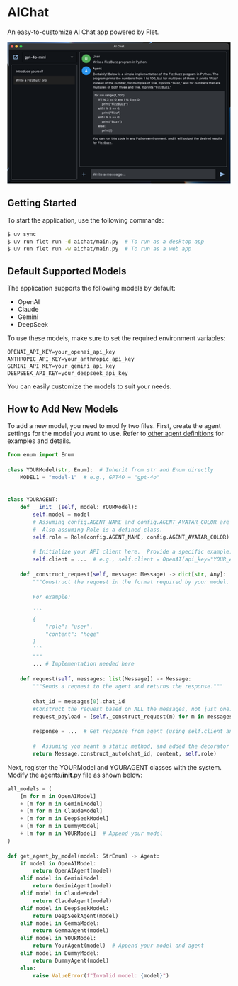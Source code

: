 # AIChat

An easy-to-customize AI Chat app powered by Flet.

![](images/app_view.png)

## Getting Started

To start the application, use the following commands:

```bash
$ uv sync
$ uv run flet run -d aichat/main.py  # To run as a desktop app
$ uv run flet run -w aichat/main.py  # To run as a web app
```

## Default Supported Models

The application supports the following models by default:

- OpenAI
- Claude
- Gemini
- DeepSeek

To use these models, make sure to set the required environment variables:

```
OPENAI_API_KEY=your_openai_api_key
ANTHROPIC_API_KEY=your_anthropic_api_key
GEMINI_API_KEY=your_gemini_api_key
DEEPSEEK_API_KEY=your_deepseek_api_key
```

You can easily customize the models to suit your needs.

## How to Add New Models

To add a new model, you need to modify two files. First, create the agent settings for the model you want to use. Refer to [other agent definitions](https://github.com/Hayashi-Yudai/aichat/blob/main/aichat/agents/openai_agent.py) for examples and details.


```python
from enum import Enum

class YOURModel(str, Enum):  # Inherit from str and Enum directly
    MODEL1 = "model-1"  # e.g., GPT4O = "gpt-4o"


class YOURAGENT:
    def __init__(self, model: YOURModel):
        self.model = model
        # Assuming config.AGENT_NAME and config.AGENT_AVATAR_COLOR are defined elsewhere.
        #  Also assuming Role is a defined class.
        self.role = Role(config.AGENT_NAME, config.AGENT_AVATAR_COLOR)

        # Initialize your API client here.  Provide a specific example.
        self.client = ...  # e.g., self.client = OpenAI(api_key="YOUR_API_KEY")

    def _construct_request(self, message: Message) -> dict[str, Any]:
        """Construct the request in the format required by your model.

        For example:

        ```
        {
            "role": "user",
            "content": "hoge"
        }
        ```
        """
        ... # Implementation needed here

    def request(self, messages: list[Message]) -> Message:
        """Sends a request to the agent and returns the response."""

        chat_id = messages[0].chat_id
        #Construct the request based on ALL the messages, not just one.
        request_payload = [self._construct_request(m) for m in messages] # You probably need to adjust _construct_request

        response = ...  # Get response from agent (using self.client and request_payload)

        #  Assuming you meant a static method, and added the decorator
        return Message.construct_auto(chat_id, content, self.role)
```

Next, register the YOURModel and YOURAGENT classes with the system.  Modify the agents/__init__.py file as shown below:

```python
all_models = (
    [m for m in OpenAIModel]
    + [m for m in GeminiModel]
    + [m for m in ClaudeModel]
    + [m for m in DeepSeekModel]
    + [m for m in DummyModel]
    + [m for m in YOURModel]  # Append your model
)

def get_agent_by_model(model: StrEnum) -> Agent:
    if model in OpenAIModel:
        return OpenAIAgent(model)
    elif model in GeminiModel:
        return GeminiAgent(model)
    elif model in ClaudeModel:
        return ClaudeAgent(model)
    elif model in DeepSeekModel:
        return DeepSeekAgent(model)
    elif model in GemmaModel:
        return GemmaAgent(model)
    elif model in YOURModel:
        return YourAgent(model)  # Append your model and agent
    elif model in DummyModel:
        return DummyAgent(model)
    else:
        raise ValueError(f"Invalid model: {model}")

```